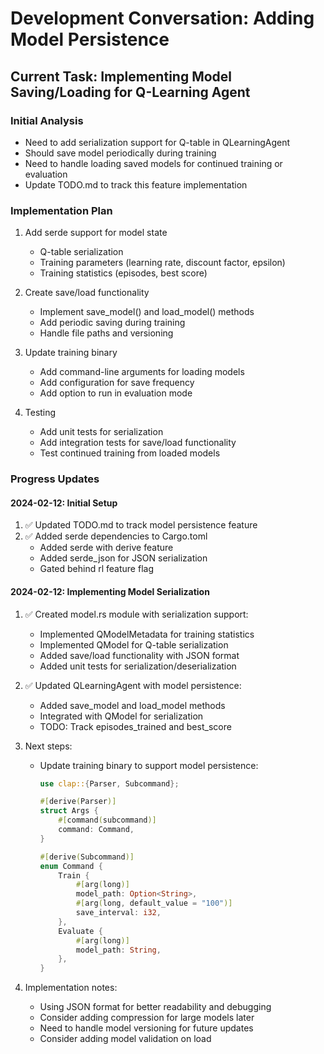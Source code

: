 # Development Conversation: Adding Model Persistence

## Current Task: Implementing Model Saving/Loading for Q-Learning Agent

### Initial Analysis
- Need to add serialization support for Q-table in QLearningAgent
- Should save model periodically during training
- Need to handle loading saved models for continued training or evaluation
- Update TODO.md to track this feature implementation

### Implementation Plan
1. Add serde support for model state
   - Q-table serialization
   - Training parameters (learning rate, discount factor, epsilon)
   - Training statistics (episodes, best score)

2. Create save/load functionality
   - Implement save_model() and load_model() methods
   - Add periodic saving during training
   - Handle file paths and versioning

3. Update training binary
   - Add command-line arguments for loading models
   - Add configuration for save frequency
   - Add option to run in evaluation mode

4. Testing
   - Add unit tests for serialization
   - Add integration tests for save/load functionality
   - Test continued training from loaded models

### Progress Updates

#### 2024-02-12: Initial Setup
1. ✅ Updated TODO.md to track model persistence feature
2. ✅ Added serde dependencies to Cargo.toml
   - Added serde with derive feature
   - Added serde_json for JSON serialization
   - Gated behind rl feature flag

#### 2024-02-12: Implementing Model Serialization
1. ✅ Created model.rs module with serialization support:
   - Implemented QModelMetadata for training statistics
   - Implemented QModel for Q-table serialization
   - Added save/load functionality with JSON format
   - Added unit tests for serialization/deserialization

2. ✅ Updated QLearningAgent with model persistence:
   - Added save_model and load_model methods
   - Integrated with QModel for serialization
   - TODO: Track episodes_trained and best_score

3. Next steps:
   - Update training binary to support model persistence:
     ```rust
     use clap::{Parser, Subcommand};

     #[derive(Parser)]
     struct Args {
         #[command(subcommand)]
         command: Command,
     }

     #[derive(Subcommand)]
     enum Command {
         Train {
             #[arg(long)]
             model_path: Option<String>,
             #[arg(long, default_value = "100")]
             save_interval: i32,
         },
         Evaluate {
             #[arg(long)]
             model_path: String,
         },
     }
     ```

4. Implementation notes:
   - Using JSON format for better readability and debugging
   - Consider adding compression for large models later
   - Need to handle model versioning for future updates
   - Consider adding model validation on load

